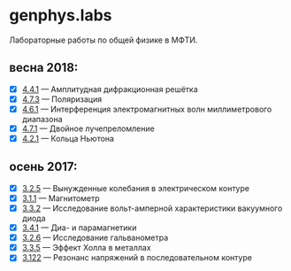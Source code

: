 # genphys.labs
Лабораторные работы по общей физике в МФТИ.

## весна 2018:
- [x]  [4.4.1](https://github.com/pysmirnov/genphys.labs/blob/master/4.4.1/4.4.1.pdf) &mdash;  Амплитудная дифракционная решётка
- [x]  [4.7.3](https://github.com/pysmirnov/genphys.labs/blob/master/4.7.3/4.7.3.pdf) &mdash;  Поляризация
- [x]  [4.6.1](https://github.com/pysmirnov/genphys.labs/blob/master/4.6.1/4.6.1.pdf) &mdash;  Интерференция электромагнитных волн миллиметрового диапазона
- [x]  [4.7.1](https://github.com/pysmirnov/genphys.labs/blob/master/4.7.1/4.7.1.pdf) &mdash;  Двойное лучепреломление
- [x]  [4.2.1](https://github.com/pysmirnov/genphys.labs/blob/master/4.2.1/4.2.1.pdf) &mdash;  Кольца Ньютона

## осень 2017:
- [x]  [3.2.5](https://github.com/pysmirnov/genphys.labs/blob/master/3.2.5/3.2.5.pdf) &mdash;  Вынужденные колебания в электрическом контуре  
- [x]  [3.1.1](https://github.com/pysmirnov/genphys.labs/blob/master/3.1.1/3.1.1.pdf) &mdash;  Магнитометр
- [x]  [3.3.2](https://github.com/pysmirnov/genphys.labs/blob/master/3.3.2/3.3.2.pdf) &mdash;  Исследование вольт-амперной характеристики вакуумного диода
- [x]  [3.4.1](https://github.com/pysmirnov/genphys.labs/blob/master/3.4.1/3.4.1.pdf) &mdash;  Диа- и парамагнетики
- [x]  [3.2.6](https://github.com/pysmirnov/genphys.labs/blob/master/3.2.6/3.2.6.pdf) &mdash;  Исследование гальванометра
- [x]  [3.3.5](https://github.com/pysmirnov/genphys.labs/blob/master/3.3.5/3.3.5.pdf) &mdash;  Эффект Холла в металлах
- [x]  [3.122](https://github.com/pysmirnov/genphys.labs/blob/master/3.122/3.122.pdf) &mdash;  Резонанс напряжений в последовательном контуре
